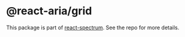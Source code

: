 # @react-aria/grid

This package is part of [react-spectrum](https://github.com/adobe-private/react-spectrum-v3). See the repo for more details.
